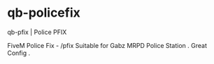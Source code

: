 # qb-policefix
qb-pfix | Police PFIX

FiveM Police Fix - /pfix 
Suitable for Gabz MRPD Police Station .
Great Config . 

